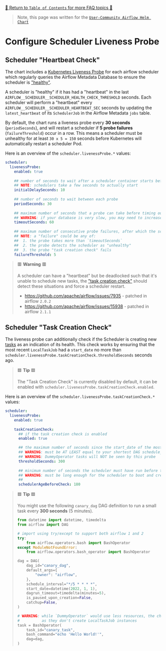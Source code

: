 [🔗 Return to `Table of Contents` for more FAQ topics 🔗](https://github.com/airflow-helm/charts/tree/main/charts/airflow#frequently-asked-questions)

> Note, this page was written for the [`User-Community Airflow Helm Chart`](https://github.com/airflow-helm/charts/tree/main/charts/airflow)

# Configure Scheduler Liveness Probe

## Scheduler "Heartbeat Check"

The chart includes a [Kubernetes Liveness Probe](https://kubernetes.io/docs/tasks/configure-pod-container/configure-liveness-readiness-startup-probes/)
for each airflow scheduler which regularly queries the Airflow Metadata Database to ensure the scheduler is ["healthy"](https://airflow.apache.org/docs/apache-airflow/stable/logging-monitoring/check-health.html).

A scheduler is "healthy" if it has had a "heartbeat" in the last `AIRFLOW__SCHEDULER__SCHEDULER_HEALTH_CHECK_THRESHOLD` seconds.
Each scheduler will perform a "heartbeat" every `AIRFLOW__SCHEDULER__SCHEDULER_HEARTBEAT_SEC` seconds by updating the `latest_heartbeat` of its `SchedulerJob` in the Airflow Metadata `jobs` table.

By default, the chart runs a liveness probe every __30 seconds__ (`periodSeconds`), and will restart a scheduler if __5 probe failures__ (`failureThreshold`) occur in a row.
This means a scheduler must be unhealthy for at least `30 x 5 = 150` seconds before Kubernetes will automatically restart a scheduler Pod.

Here is an overview of the `scheduler.livenessProbe.*` values:

```yaml
scheduler:
  livenessProbe:
    enabled: true
    
    ## number of seconds to wait after a scheduler container starts before running its first probe
    ## NOTE: schedulers take a few seconds to actually start
    initialDelaySeconds: 10
    
    ## number of seconds to wait between each probe
    periodSeconds: 30
    
    ## maximum number of seconds that a probe can take before timing out
    ## WARNING: if your database is very slow, you may need to increase this value to prevent invalid scheduler restarts
    timeoutSeconds: 60
    
    ## maximum number of consecutive probe failures, after which the scheduler will be restarted
    ## NOTE: a "failure" could be any of:
    ##  1. the probe takes more than `timeoutSeconds`
    ##  2. the probe detects the scheduler as "unhealthy"
    ##  3. the probe "task creation check" fails
    failureThreshold: 5
```

> 🟥 __Warning__ 🟥
>
> A scheduler can have a "heartbeat" but be deadlocked such that it's unable to schedule new tasks,
> the ["task creation check"](#scheduler-task-creation-check) should detect these situations and force a scheduler restart.
> 
> - https://github.com/apache/airflow/issues/7935 - patched in airflow `2.0.2`
> - https://github.com/apache/airflow/issues/15938 - patched in airflow `2.1.1`

## Scheduler "Task Creation Check"

The liveness probe can additionally check if the Scheduler is creating new [tasks](https://airflow.apache.org/docs/apache-airflow/stable/concepts/tasks.html) as an indication of its health.
This check works by ensuring that the most recent `LocalTaskJob` had a `start_date` no more than `scheduler.livenessProbe.taskCreationCheck.thresholdSeconds` seconds ago.

> 🟦 __Tip__ 🟦
>
> The "Task Creation Check" is currently disabled by default, it can be enabled with `scheduler.livenessProbe.taskCreationCheck.enabled`.

Here is an overview of the `scheduler.livenessProbe.taskCreationCheck.*` values:

```yaml
scheduler:
  livenessProbe:
    enabled: true
    
    taskCreationCheck:
      ## if the task creation check is enabled
      enabled: true

      ## the maximum number of seconds since the start_date of the most recent LocalTaskJob
      ## WARNING: must be AT LEAST equal to your shortest DAG schedule_interval
      ## WARNING: DummyOperator tasks will NOT be seen by this probe
      thresholdSeconds: 300
      
      ## minimum number of seconds the scheduler must have run before the task creation check begins
      ## WARNING: must be long enough for the scheduler to boot and create a task
      ##
      schedulerAgeBeforeCheck: 180
```

> 🟦 __Tip__ 🟦
>
> You might use the following `canary_dag` DAG definition to run a small task every __300 seconds__ (5 minutes).
> 
> ```python
> from datetime import datetime, timedelta
> from airflow import DAG
> 
> # import using try/except to support both airflow 1 and 2
> try:
>     from airflow.operators.bash import BashOperator
> except ModuleNotFoundError:
>     from airflow.operators.bash_operator import BashOperator
> 
> dag = DAG(
>     dag_id="canary_dag",
>     default_args={
>         "owner": "airflow",
>     },
>     schedule_interval="*/5 * * * *",
>     start_date=datetime(2022, 1, 1),
>     dagrun_timeout=timedelta(minutes=5),
>     is_paused_upon_creation=False,
>     catchup=False,
> )
> 
> # WARNING: while `DummyOperator` would use less resources, the check can't see those tasks 
> #          as they don't create LocalTaskJob instances
> task = BashOperator(
>     task_id="canary_task",
>     bash_command="echo 'Hello World!'",
>     dag=dag,
> )
> ```